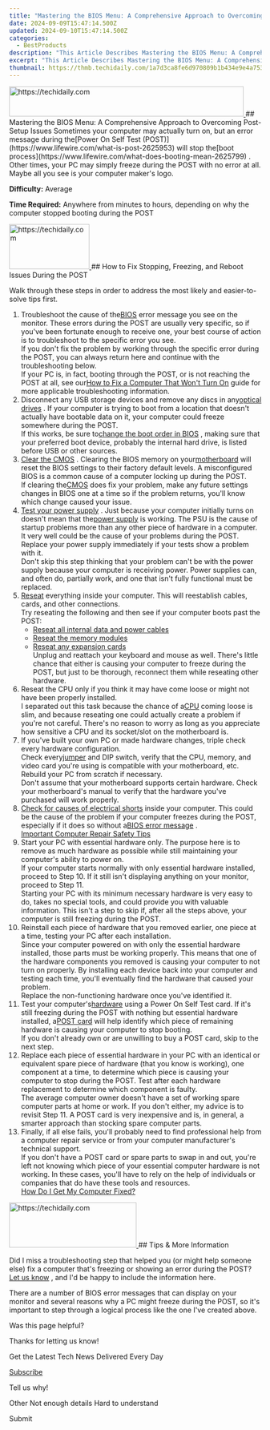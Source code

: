 ```yaml
---
title: "Mastering the BIOS Menu: A Comprehensive Approach to Overcoming Post-Setup Issues"
date: 2024-09-09T15:47:14.500Z
updated: 2024-09-10T15:47:14.500Z
categories:
  - BestProducts
description: "This Article Describes Mastering the BIOS Menu: A Comprehensive Approach to Overcoming Post-Setup Issues"
excerpt: "This Article Describes Mastering the BIOS Menu: A Comprehensive Approach to Overcoming Post-Setup Issues"
thumbnail: https://thmb.techidaily.com/1a7d3ca8fe6d970809b1b434e9e4a753777f174196ca8710aea08c37d739ae04.jpg
---
```


<!-- affiliate ads begin -->
<a href="https://aligracehair.sjv.io/c/5597632/2135360/19272" target="_top" id="2135360">
  <img src="//a.impactradius-go.com/display-ad/19272-2135360" border="0" alt="https://techidaily.com" width="468" height="60"/>
</a>
<img height="0" width="0" src="https://aligracehair.sjv.io/i/5597632/2135360/19272" style="position:absolute;visibility:hidden;" border="0" />
<!-- affiliate ads end -->
## Mastering the BIOS Menu: A Comprehensive Approach to Overcoming Post-Setup Issues
 Sometimes your computer may actually turn on, but an error message during the[Power On Self Test (POST)](https://www.lifewire.com/what-is-post-2625953) will stop the[boot process](https://www.lifewire.com/what-does-booting-mean-2625799) . Other times, your PC may simply freeze during the POST with no error at all. Maybe all you see is your computer maker's logo.  

**Difficulty:** Average

**Time Required:** Anywhere from minutes to hours, depending on why the computer stopped booting during the POST

<!-- affiliate ads begin -->
<a href="https://aligracehair.sjv.io/c/5597632/2135352/19272" target="_top" id="2135352">
  <img src="//a.impactradius-go.com/display-ad/19272-2135352" border="0" alt="https://techidaily.com" width="160" height="90"/>
</a>
<img height="0" width="0" src="https://aligracehair.sjv.io/i/5597632/2135352/19272" style="position:absolute;visibility:hidden;" border="0" />
<!-- affiliate ads end -->
## How to Fix Stopping, Freezing, and Reboot Issues During the POST

 Walk through these steps in order to address the most likely and easier-to-solve tips first.

1. Troubleshoot the cause of the[BIOS](https://www.lifewire.com/bios-basic-input-output-system-2625820) error message you see on the monitor. These errors during the POST are usually very specific, so if you've been fortunate enough to receive one, your best course of action is to troubleshoot to the specific error you see.  
 If you don't fix the problem by working through the specific error during the POST, you can always return here and continue with the troubleshooting below.  
 If your PC is, in fact, booting through the POST, or is not reaching the POST at all, see our[How to Fix a Computer That Won't Turn On](https://www.lifewire.com/how-to-fix-a-computer-that-wont-turn-on-2624450) guide for more applicable troubleshooting information.
2. Disconnect any USB storage devices and remove any discs in any[optical drives](https://www.lifewire.com/what-is-an-optical-disc-drive-2618157) . If your computer is trying to boot from a location that doesn't actually have bootable data on it, your computer could freeze somewhere during the POST.  
 If this works, be sure to[change the boot order in BIOS](https://www.lifewire.com/change-the-boot-order-in-bios-2624528) , making sure that your preferred boot device, probably the internal hard drive, is listed before USB or other sources.
3. [Clear the CMOS](https://www.lifewire.com/how-to-clear-cmos-2624545) . Clearing the BIOS memory on your[motherboard](https://www.lifewire.com/motherboards-system-boards-and-mainboards-2618154) will reset the BIOS settings to their factory default levels. A misconfigured BIOS is a common cause of a computer locking up during the POST.  
 If clearing the[CMOS](https://www.lifewire.com/what-is-cmos-2625826) does fix your problem, make any future settings changes in BIOS one at a time so if the problem returns, you'll know which change caused your issue.
4. [Test your power supply](https://www.lifewire.com/how-to-test-the-power-supply-in-computer-2626129) . Just because your computer initially turns on doesn't mean that the[power supply](https://www.lifewire.com/power-supply-unit-2618158) is working. The PSU is the cause of startup problems more than any other piece of hardware in a computer. It very well could be the cause of your problems during the POST.  
 Replace your power supply immediately if your tests show a problem with it.  
 Don't skip this step thinking that your problem can't be with the power supply because your computer is receiving power. Power supplies can, and often do, partially work, and one that isn't fully functional must be replaced.
5. [Reseat](https://www.lifewire.com/what-does-reseat-mean-2625987) everything inside your computer. This will reestablish cables, cards, and other connections.  
 Try reseating the following and then see if your computer boots past the POST:  
   * [Reseat all internal data and power cables](https://www.lifewire.com/how-to-reseat-internal-data-and-power-cables-2624536)  
   * [Reseat the memory modules](https://www.lifewire.com/how-to-reseat-a-desktop-memory-module-2624537)  
   * [Reseat any expansion cards](https://www.lifewire.com/how-to-reseat-expansion-cards-2624535)  
 Unplug and reattach your keyboard and mouse as well. There's little chance that either is causing your computer to freeze during the POST, but just to be thorough, reconnect them while reseating other hardware.
6. Reseat the CPU only if you think it may have come loose or might not have been properly installed.  
 I separated out this task because the chance of a[CPU](https://www.lifewire.com/what-is-a-cpu-2618150) coming loose is slim, and because reseating one could actually create a problem if you're not careful. There's no reason to worry as long as you appreciate how sensitive a CPU and its socket/slot on the motherboard is.
7. If you've built your own PC or made hardware changes, triple check every hardware configuration.  
 Check every[jumper](https://www.lifewire.com/what-is-a-jumper-2625910) and DIP switch, verify that the CPU, memory, and video card you're using is compatible with your motherboard, etc. Rebuild your PC from scratch if necessary.  
 Don't assume that your motherboard supports certain hardware. Check your motherboard's manual to verify that the hardware you've purchased will work properly.
8. [Check for causes of electrical shorts](https://www.lifewire.com/check-for-causes-of-electrical-shorts-in-a-computer-2624531) inside your computer. This could be the cause of the problem if your computer freezes during the POST, especially if it does so without a[BIOS error message](https://www.lifewire.com/what-is-a-post-error-message-2625966) .  
[Important Computer Repair Safety Tips](https://www.lifewire.com/important-computer-repair-safety-tips-2625176)
9. Start your PC with essential hardware only. The purpose here is to remove as much hardware as possible while still maintaining your computer's ability to power on.  
 If your computer starts normally with only essential hardware installed, proceed to Step 10\. If it still isn't displaying anything on your monitor, proceed to Step 11.  
 Starting your PC with its minimum necessary hardware is very easy to do, takes no special tools, and could provide you with valuable information. This isn't a step to skip if, after all the steps above, your computer is still freezing during the POST.
10. Reinstall each piece of hardware that you removed earlier, one piece at a time, testing your PC after each installation.  
 Since your computer powered on with only the essential hardware installed, those parts must be working properly. This means that one of the hardware components you removed is causing your computer to not turn on properly. By installing each device back into your computer and testing each time, you'll eventually find the hardware that caused your problem.  
 Replace the non-functioning hardware once you've identified it.
11. Test your computer's[hardware](https://www.lifewire.com/computer-hardware-2625895) using a Power On Self Test card. If it's still freezing during the POST with nothing but essential hardware installed, a[POST card](https://www.lifewire.com/post-test-card-2625964) will help identify which piece of remaining hardware is causing your computer to stop booting.  
 If you don't already own or are unwilling to buy a POST card, skip to the next step.
12. Replace each piece of essential hardware in your PC with an identical or equivalent spare piece of hardware (that you know is working), one component at a time, to determine which piece is causing your computer to stop during the POST. Test after each hardware replacement to determine which component is faulty.  
 The average computer owner doesn't have a set of working spare computer parts at home or work. If you don't either, my advice is to revisit Step 11\. A POST card is very inexpensive and is, in general, a smarter approach than stocking spare computer parts.
13. Finally, if all else fails, you'll probably need to find professional help from a computer repair service or from your computer manufacturer's technical support.  
 If you don't have a POST card or spare parts to swap in and out, you're left not knowing which piece of your essential computer hardware is not working. In these cases, you'll have to rely on the help of individuals or companies that do have these tools and resources.  
[How Do I Get My Computer Fixed?](https://www.lifewire.com/how-do-i-get-my-computer-fixed-2625167)

<!-- affiliate ads begin -->
<a href="https://25home.pxf.io/c/5597632/2123473/16836" target="_top" id="2123473">
  <img src="//a.impactradius-go.com/display-ad/16836-2123473" border="0" alt="https://techidaily.com" width="254" height="90"/>
</a>
<img height="0" width="0" src="https://25home.pxf.io/i/5597632/2123473/16836" style="position:absolute;visibility:hidden;" border="0" />
<!-- affiliate ads end -->
## Tips & More Information

 Did I miss a troubleshooting step that helped you (or might help someone else) fix a computer that's freezing or showing an error during the POST?[Let us know](https://www.lifewire.com/mailto:feedback@lifewire.com) , and I'd be happy to include the information here.

 There are a number of BIOS error messages that can display on your monitor and several reasons why a PC might freeze during the POST, so it's important to step through a logical process like the one I've created above.

Was this page helpful?

Thanks for letting us know!

 Get the Latest Tech News Delivered Every Day

[Subscribe](https://www.lifewire.com/#)

Tell us why!

 Other  Not enough details  Hard to understand

 Submit

<ins class="adsbygoogle"
     style="display:block"
     data-ad-format="autorelaxed"
     data-ad-client="ca-pub-7571918770474297"
     data-ad-slot="1223367746"></ins>



<ins class="adsbygoogle"
     style="display:block"
     data-ad-client="ca-pub-7571918770474297"
     data-ad-slot="8358498916"
     data-ad-format="auto"
     data-full-width-responsive="true"></ins>


